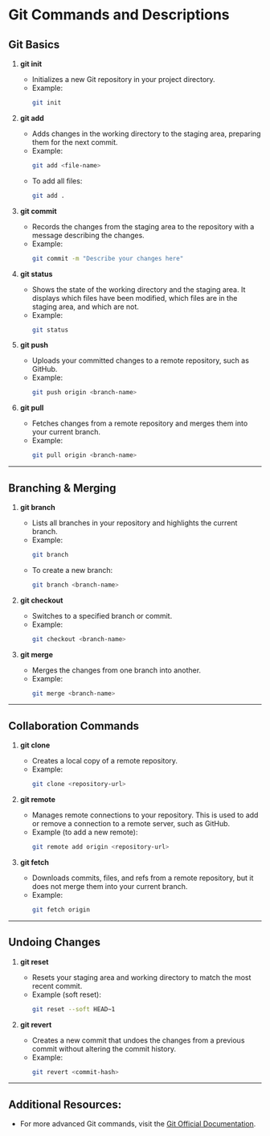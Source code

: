 # Git Commands and Descriptions

## Git Basics

1. **git init**
   - Initializes a new Git repository in your project directory.
   - Example:
     ```bash
     git init
     ```

2. **git add**
   - Adds changes in the working directory to the staging area, preparing them for the next commit.
   - Example:
     ```bash
     git add <file-name>
     ```
   - To add all files:
     ```bash
     git add .
     ```

3. **git commit**
   - Records the changes from the staging area to the repository with a message describing the changes.
   - Example:
     ```bash
     git commit -m "Describe your changes here"
     ```

4. **git status**
   - Shows the state of the working directory and the staging area. It displays which files have been modified, which files are in the staging area, and which are not.
   - Example:
     ```bash
     git status
     ```

5. **git push**
   - Uploads your committed changes to a remote repository, such as GitHub.
   - Example:
     ```bash
     git push origin <branch-name>
     ```

6. **git pull**
   - Fetches changes from a remote repository and merges them into your current branch.
   - Example:
     ```bash
     git pull origin <branch-name>
     ```

---

## Branching & Merging

1. **git branch**
   - Lists all branches in your repository and highlights the current branch.
   - Example:
     ```bash
     git branch
     ```
   - To create a new branch:
     ```bash
     git branch <branch-name>
     ```

2. **git checkout**
   - Switches to a specified branch or commit.
   - Example:
     ```bash
     git checkout <branch-name>
     ```

3. **git merge**
   - Merges the changes from one branch into another.
   - Example:
     ```bash
     git merge <branch-name>
     ```

---

## Collaboration Commands

1. **git clone**
   - Creates a local copy of a remote repository.
   - Example:
     ```bash
     git clone <repository-url>
     ```

2. **git remote**
   - Manages remote connections to your repository. This is used to add or remove a connection to a remote server, such as GitHub.
   - Example (to add a new remote):
     ```bash
     git remote add origin <repository-url>
     ```

3. **git fetch**
   - Downloads commits, files, and refs from a remote repository, but it does not merge them into your current branch.
   - Example:
     ```bash
     git fetch origin
     ```

---

## Undoing Changes

1. **git reset**
   - Resets your staging area and working directory to match the most recent commit.
   - Example (soft reset):
     ```bash
     git reset --soft HEAD~1
     ```

2. **git revert**
   - Creates a new commit that undoes the changes from a previous commit without altering the commit history.
   - Example:
     ```bash
     git revert <commit-hash>
     ```

---

## Additional Resources:
- For more advanced Git commands, visit the [Git Official Documentation](https://git-scm.com/doc).
